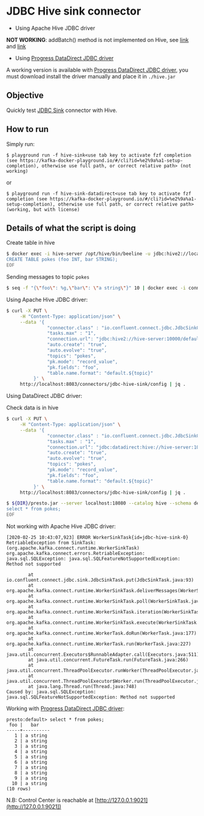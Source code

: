 # JDBC Hive sink connector

* Using Apache Hive JDBC driver

**NOT WORKING**: addBatch() method is not implemented on Hive, see [link](https://stackoverflow.com/questions/50984798/batch-insert-in-hive-using-hive-jdbc) and [link](https://issues.apache.org/jira/browse/HIVE-16221)

* Using [Progress DataDirect JDBC driver](https://documentation.progress.com/output/DataDirect/jdbcquickstarts/hivejdbc_quickstart/index.html#page/jdbchivequick%2Fquick-start-3a-progress-datadirect-for-jdbc-for-ap.html%23)

A working version is available with [Progress DataDirect JDBC driver](https://documentation.progress.com/output/DataDirect/jdbcquickstarts/hivejdbc_quickstart/index.html#page/jdbchivequick%2Fquick-start-3a-progress-datadirect-for-jdbc-for-ap.html%23), you must download install the driver manually and place it in `./hive.jar`

## Objective

Quickly test [JDBC Sink](https://docs.confluent.io/current/connect/kafka-connect-jdbc/sink-connector/index.html#jdbc-sink-connector-for-cp) connector with Hive.


## How to run

Simply run:

```
$ playground run -f hive-sink<use tab key to activate fzf completion (see https://kafka-docker-playground.io/#/cli?id=%e2%9a%a1-setup-completion), otherwise use full path, or correct relative path> (not working)
```

or

```
$ playground run -f hive-sink-datadirect<use tab key to activate fzf completion (see https://kafka-docker-playground.io/#/cli?id=%e2%9a%a1-setup-completion), otherwise use full path, or correct relative path> (working, but with license)
```


## Details of what the script is doing


Create table in hive


```bash
$ docker exec -i hive-server /opt/hive/bin/beeline -u jdbc:hive2://localhost:10000 << EOF
CREATE TABLE pokes (foo INT, bar STRING);
EOF
```

Sending messages to topic `pokes`


```bash
$ seq -f "{\"foo\": %g,\"bar\": \"a string\"}" 10 | docker exec -i connect kafka-avro-console-producer --broker-list broker:9092 --property schema.registry.url=http://schema-registry:8081 --topic pokes --property value.schema='{"type":"record","name":"myrecord","fields":[{"name":"foo","type":"int"},{"name":"bar","type":"string"}]}'
```


Using Apache Hive JDBC driver:

```bash
$ curl -X PUT \
     -H "Content-Type: application/json" \
     --data '{
               "connector.class" : "io.confluent.connect.jdbc.JdbcSinkConnector",
               "tasks.max" : "1",
               "connection.url": "jdbc:hive2://hive-server:10000/default",
               "auto.create": "true",
               "auto.evolve": "true",
               "topics": "pokes",
               "pk.mode": "record_value",
               "pk.fields": "foo",
               "table.name.format": "default.${topic}"
          }' \
     http://localhost:8083/connectors/jdbc-hive-sink/config | jq .
```

Using DataDirect JDBC driver:

Check data is in hive
```bash
$ curl -X PUT \
     -H "Content-Type: application/json" \
     --data '{
               "connector.class" : "io.confluent.connect.jdbc.JdbcSinkConnector",
               "tasks.max" : "1",
               "connection.url": "jdbc:datadirect:hive://hive-server:10000;DatabaseName=default;User=hive;Password=hive;TransactionMode=ignore",
               "auto.create": "true",
               "auto.evolve": "true",
               "topics": "pokes",
               "pk.mode": "record_value",
               "pk.fields": "foo",
               "table.name.format": "default.${topic}"
          }' \
     http://localhost:8083/connectors/jdbc-hive-sink/config | jq .
```

```bash
$ ${DIR}/presto.jar --server localhost:18080 --catalog hive --schema default << EOF
select * from pokes;
EOF
```

Not working with Apache Hive JDBC driver:

```log
[2020-02-25 10:43:07,923] ERROR WorkerSinkTask{id=jdbc-hive-sink-0} RetriableException from SinkTask: (org.apache.kafka.connect.runtime.WorkerSinkTask)
org.apache.kafka.connect.errors.RetriableException: java.sql.SQLException: java.sql.SQLFeatureNotSupportedException: Method not supported

        at io.confluent.connect.jdbc.sink.JdbcSinkTask.put(JdbcSinkTask.java:93)
        at org.apache.kafka.connect.runtime.WorkerSinkTask.deliverMessages(WorkerSinkTask.java:539)
        at org.apache.kafka.connect.runtime.WorkerSinkTask.poll(WorkerSinkTask.java:322)
        at org.apache.kafka.connect.runtime.WorkerSinkTask.iteration(WorkerSinkTask.java:224)
        at org.apache.kafka.connect.runtime.WorkerSinkTask.execute(WorkerSinkTask.java:192)
        at org.apache.kafka.connect.runtime.WorkerTask.doRun(WorkerTask.java:177)
        at org.apache.kafka.connect.runtime.WorkerTask.run(WorkerTask.java:227)
        at java.util.concurrent.Executors$RunnableAdapter.call(Executors.java:511)
        at java.util.concurrent.FutureTask.run(FutureTask.java:266)
        at java.util.concurrent.ThreadPoolExecutor.runWorker(ThreadPoolExecutor.java:1149)
        at java.util.concurrent.ThreadPoolExecutor$Worker.run(ThreadPoolExecutor.java:624)
        at java.lang.Thread.run(Thread.java:748)
Caused by: java.sql.SQLException: java.sql.SQLFeatureNotSupportedException: Method not supported
```

Working with [Progress DataDirect JDBC driver](https://documentation.progress.com/output/DataDirect/jdbcquickstarts/hivejdbc_quickstart/index.html#page/jdbchivequick%2Fquick-start-3a-progress-datadirect-for-jdbc-for-ap.html%23):

```
presto:default> select * from pokes;
 foo |   bar
-----+----------
   1 | a string
   2 | a string
   3 | a string
   4 | a string
   5 | a string
   6 | a string
   7 | a string
   8 | a string
   9 | a string
  10 | a string
(10 rows)
```

N.B: Control Center is reachable at [http://127.0.0.1:9021](http://127.0.0.1:9021])
